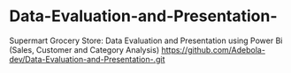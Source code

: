 # Data-Evaluation-and-Presentation-
Supermart Grocery Store: Data Evaluation and Presentation using Power Bi (Sales, Customer and Category Analysis)
https://github.com/Adebola-dev/Data-Evaluation-and-Presentation-.git
